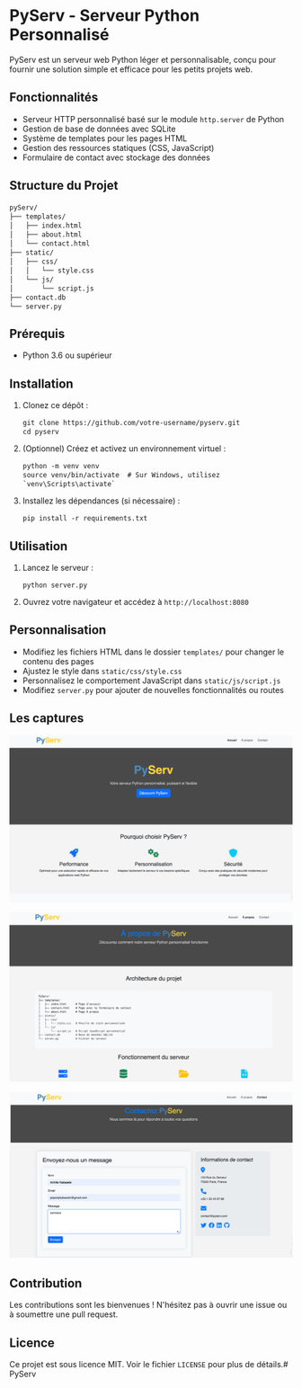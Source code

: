# PyServ - Serveur Python Personnalisé

PyServ est un serveur web Python léger et personnalisable, conçu pour fournir une solution simple et efficace pour les petits projets web.

## Fonctionnalités

- Serveur HTTP personnalisé basé sur le module `http.server` de Python
- Gestion de base de données avec SQLite
- Système de templates pour les pages HTML
- Gestion des ressources statiques (CSS, JavaScript)
- Formulaire de contact avec stockage des données

## Structure du Projet

```
pyServ/
├── templates/
│   ├── index.html
│   ├── about.html
│   └── contact.html
├── static/
│   ├── css/
│   │   └── style.css
│   └── js/
│       └── script.js
├── contact.db
└── server.py
```

## Prérequis

- Python 3.6 ou supérieur

## Installation

1. Clonez ce dépôt :
   ```
   git clone https://github.com/votre-username/pyserv.git
   cd pyserv
   ```

2. (Optionnel) Créez et activez un environnement virtuel :
   ```
   python -m venv venv
   source venv/bin/activate  # Sur Windows, utilisez `venv\Scripts\activate`
   ```

3. Installez les dépendances (si nécessaire) :
   ```
   pip install -r requirements.txt
   ```

## Utilisation

1. Lancez le serveur :
   ```
   python server.py
   ```

2. Ouvrez votre navigateur et accédez à `http://localhost:8080`

## Personnalisation

- Modifiez les fichiers HTML dans le dossier `templates/` pour changer le contenu des pages
- Ajustez le style dans `static/css/style.css`
- Personnalisez le comportement JavaScript dans `static/js/script.js`
- Modifiez `server.py` pour ajouter de nouvelles fonctionnalités ou routes

## Les captures

![Screenshot 2024-10-08 at 12.57.52 in the afternoon.png](static%2Fimg%2FScreenshot%202024-10-08%20at%2012.57.52%20in%20the%20afternoon.png)

![Screenshot 2024-10-08 at 12.58.07 in the afternoon.png](static%2Fimg%2FScreenshot%202024-10-08%20at%2012.58.07%20in%20the%20afternoon.png)

![Screenshot 2024-10-08 at 12.57.31 in the afternoon.png](static%2Fimg%2FScreenshot%202024-10-08%20at%2012.57.31%20in%20the%20afternoon.png)


## Contribution

Les contributions sont les bienvenues ! N'hésitez pas à ouvrir une issue ou à soumettre une pull request.

## Licence

Ce projet est sous licence MIT. Voir le fichier `LICENSE` pour plus de détails.# PyServ
